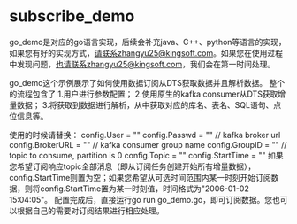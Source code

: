 # subscribe_demo

go_demo是对应的go语言实现，后续会补充java、C++、python等语言的实现，如果您有好的实现方式，请联系zhangyu25@kingsoft.com。如果您在使用过程中发现问题，也请联系zhangyu25@kingsoft.com，我们会在第一时间处理。

go_demo这个示例展示了如何使用数据订阅从DTS获取数据并且解析数据。
整个的流程包含了
1.用户进行参数配置；
2.使用原生的kafka consumer从DTS获取增量数据；
3.将获取到数据进行解析，从中获取对应的库名、表名、SQL语句、点位信息等。


使用的时候请替换：
config.User = ""
config.Passwd = ""
// kafka broker url
config.BrokerURL = ""
// kafka consumer group name
config.GroupID = ""
// topic to consume, partition is 0
config.Topic = ""
config.StartTime = ""
如果您希望订阅响应topic全部消息（即从订阅任务创建开始所有增量数据），config.StartTime则置为空；如果您希望从可选时间范围内某一时刻开始订阅数据，则将config.StartTime置为某一时刻值，时间格式为"2006-01-02 15:04:05"。
配置完成后，直接运行go run go_demo.go，即可订阅数据。您也可以根据自己的需要对订阅结果进行相应处理。
